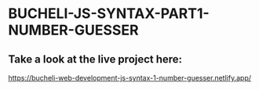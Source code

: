 # BUCHELI-JS-SYNTAX-PART1-NUMBER-GUESSER

## Take a look at the live project here:
https://bucheli-web-development-js-syntax-1-number-guesser.netlify.app/

